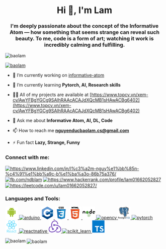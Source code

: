 <h1 align="center">Hi 👋, I'm Lam</h1>
<h3 align="center">I'm deeply passionate about the concept of the Informative Atom — how something that seems strange can reveal such beauty. To me, code is a form of art; watching it work is incredibly calming and fulfilling.</h3>

<p align="left"> <img src="https://komarev.com/ghpvc/?username=baolam&label=Profile%20views&color=0e75b6&style=flat" alt="baolam" /> </p>

<p align="left"> <a href="https://github.com/ryo-ma/github-profile-trophy"><img src="https://github-profile-trophy.vercel.app/?username=baolam" alt="baolam" /></a> </p>

- 🔭 I’m currently working on [informative-atom](https://github.com/baolam/informative-atom)

- 🌱 I’m currently learning **Pytorch, AI, Research skills**

- 👨‍💻 All of my projects are available at [https://www.topcv.vn/xem-cv/AwYFBgYGCg9SAlhRAAcACAJdXQcMB1sHAwACBg6402](https://www.topcv.vn/xem-cv/AwYFBgYGCg9SAlhRAAcACAJdXQcMB1sHAwACBg6402)

- 💬 Ask me about **Informative Atom, AI, DL, Code**

- 📫 How to reach me **nguyenducbaolam.cs@gmail.com**

- ⚡ Fun fact **Lazy, Strange, Funny**

<h3 align="left">Connect with me:</h3>
<p align="left">
<a href="https://linkedin.com/in/https://www.linkedin.com/in/l%c3%a2m-nguy%e1%bb%85n-%c4%91%e1%bb%a9c-b%e1%ba%a3o-86b75a376/" target="blank"><img align="center" src="https://raw.githubusercontent.com/rahuldkjain/github-profile-readme-generator/master/src/images/icons/Social/linked-in-alt.svg" alt="https://www.linkedin.com/in/l%c3%a2m-nguy%e1%bb%85n-%c4%91%e1%bb%a9c-b%e1%ba%a3o-86b75a376/" height="30" width="40" /></a>
<a href="https://fb.com/fb.com/ndblam" target="blank"><img align="center" src="https://raw.githubusercontent.com/rahuldkjain/github-profile-readme-generator/master/src/images/icons/Social/facebook.svg" alt="fb.com/ndblam" height="30" width="40" /></a>
<a href="https://www.hackerrank.com/https://www.hackerrank.com/profile/lam01662052827" target="blank"><img align="center" src="https://raw.githubusercontent.com/rahuldkjain/github-profile-readme-generator/master/src/images/icons/Social/hackerrank.svg" alt="https://www.hackerrank.com/profile/lam01662052827" height="30" width="40" /></a>
<a href="https://www.leetcode.com/https://leetcode.com/u/lam01662052827/" target="blank"><img align="center" src="https://raw.githubusercontent.com/rahuldkjain/github-profile-readme-generator/master/src/images/icons/Social/leet-code.svg" alt="https://leetcode.com/u/lam01662052827/" height="30" width="40" /></a>
</p>

<h3 align="left">Languages and Tools:</h3>
<p align="left"> <a href="https://developer.android.com" target="_blank" rel="noreferrer"> <img src="https://raw.githubusercontent.com/devicons/devicon/master/icons/android/android-original-wordmark.svg" alt="android" width="40" height="40"/> </a> <a href="https://www.arduino.cc/" target="_blank" rel="noreferrer"> <img src="https://cdn.worldvectorlogo.com/logos/arduino-1.svg" alt="arduino" width="40" height="40"/> </a> <a href="https://www.w3schools.com/cpp/" target="_blank" rel="noreferrer"> <img src="https://raw.githubusercontent.com/devicons/devicon/master/icons/cplusplus/cplusplus-original.svg" alt="cplusplus" width="40" height="40"/> </a> <a href="https://www.w3schools.com/css/" target="_blank" rel="noreferrer"> <img src="https://raw.githubusercontent.com/devicons/devicon/master/icons/css3/css3-original-wordmark.svg" alt="css3" width="40" height="40"/> </a> <a href="https://www.w3.org/html/" target="_blank" rel="noreferrer"> <img src="https://raw.githubusercontent.com/devicons/devicon/master/icons/html5/html5-original-wordmark.svg" alt="html5" width="40" height="40"/> </a> <a href="https://nodejs.org" target="_blank" rel="noreferrer"> <img src="https://raw.githubusercontent.com/devicons/devicon/master/icons/nodejs/nodejs-original-wordmark.svg" alt="nodejs" width="40" height="40"/> </a> <a href="https://opencv.org/" target="_blank" rel="noreferrer"> <img src="https://www.vectorlogo.zone/logos/opencv/opencv-icon.svg" alt="opencv" width="40" height="40"/> </a> <a href="https://www.postgresql.org" target="_blank" rel="noreferrer"> <img src="https://raw.githubusercontent.com/devicons/devicon/master/icons/postgresql/postgresql-original-wordmark.svg" alt="postgresql" width="40" height="40"/> </a> <a href="https://pytorch.org/" target="_blank" rel="noreferrer"> <img src="https://www.vectorlogo.zone/logos/pytorch/pytorch-icon.svg" alt="pytorch" width="40" height="40"/> </a> <a href="https://reactjs.org/" target="_blank" rel="noreferrer"> <img src="https://raw.githubusercontent.com/devicons/devicon/master/icons/react/react-original-wordmark.svg" alt="react" width="40" height="40"/> </a> <a href="https://reactnative.dev/" target="_blank" rel="noreferrer"> <img src="https://reactnative.dev/img/header_logo.svg" alt="reactnative" width="40" height="40"/> </a> <a href="https://redux.js.org" target="_blank" rel="noreferrer"> <img src="https://raw.githubusercontent.com/devicons/devicon/master/icons/redux/redux-original.svg" alt="redux" width="40" height="40"/> </a> <a href="https://scikit-learn.org/" target="_blank" rel="noreferrer"> <img src="https://upload.wikimedia.org/wikipedia/commons/0/05/Scikit_learn_logo_small.svg" alt="scikit_learn" width="40" height="40"/> </a> <a href="https://www.typescriptlang.org/" target="_blank" rel="noreferrer"> <img src="https://raw.githubusercontent.com/devicons/devicon/master/icons/typescript/typescript-original.svg" alt="typescript" width="40" height="40"/> </a> </p>

<p><img align="left" src="https://github-readme-stats.vercel.app/api/top-langs?username=baolam&show_icons=true&locale=en&layout=compact" alt="baolam" /></p>

<p>&nbsp;<img align="center" src="https://github-readme-stats.vercel.app/api?username=baolam&show_icons=true&locale=en" alt="baolam" /></p>
